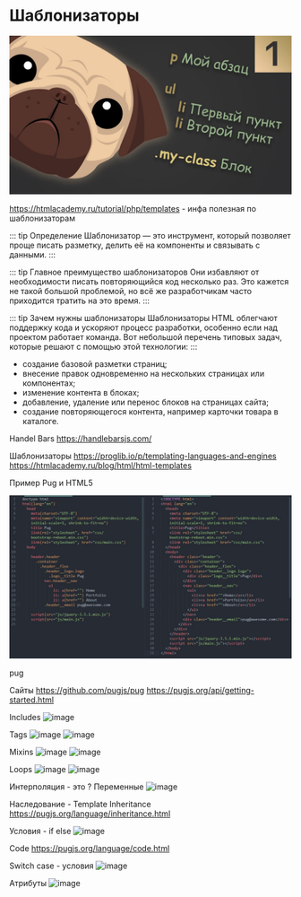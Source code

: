 # Шаблонизаторы

![Alt for Imsage](../html/images/pug.jpg)

https://htmlacademy.ru/tutorial/php/templates  - инфа полезная по шаблонизаторам

::: tip Определение
Шаблонизатор — это инструмент, который позволяет проще писать разметку, делить её на компоненты и связывать с данными.
:::

::: tip Главное преимущество шаблонизаторов
Они избавляют от необходимости писать повторяющийся код несколько раз. Это кажется не такой большой проблемой,
но всё же разработчикам часто приходится тратить на это время.
:::

::: tip Зачем нужны шаблонизаторы
Шаблонизаторы HTML облегчают поддержку кода и ускоряют процесс разработки, особенно если над проектом работает команда. Вот небольшой перечень типовых задач, которые решают с помощью этой технологии:
:::

- создание базовой разметки страниц;
- внесение правок одновременно на нескольких страницах или компонентах;
- изменение контента в блоках;
- добавление, удаление или перенос блоков на страницах сайта;
- создание повторяющегося контента, например карточки товара в каталоге.


Handel Bars  https://handlebarsjs.com/

Шаблонизаторы
https://proglib.io/p/templating-languages-and-engines
https://htmlacademy.ru/blog/html/html-templates

Пример Pug и HTML5

![Alt for Imsage](../html/images/example-pug.jpg)


pug 

Сайты
https://github.com/pugjs/pug
https://pugjs.org/api/getting-started.html

Includes
![image](https://user-images.githubusercontent.com/71700914/191177813-b161f3ce-b83b-448d-9c93-f0dba1d95118.png)

Tags
![image](https://user-images.githubusercontent.com/71700914/191178075-8667d9a4-337b-4a99-a9bd-3884e04fd2ad.png)
![image](https://user-images.githubusercontent.com/71700914/191178130-b01b2b44-175d-467d-905f-78db3062152a.png)

Mixins
![image](https://user-images.githubusercontent.com/71700914/191178586-4824b2e7-ebc1-4bba-a4f6-c75f33397b44.png)
![image](https://user-images.githubusercontent.com/71700914/191178638-22336e96-92f5-4238-acf8-3a4b056f306c.png)

Loops
![image](https://user-images.githubusercontent.com/71700914/191178811-28297cfb-d8cb-4895-ab60-06a63f15d9f3.png)
![image](https://user-images.githubusercontent.com/71700914/191178906-999ce46b-d737-4974-b4ec-9954c8b7ce79.png)

Интерполяция - это ? Переменные
![image](https://user-images.githubusercontent.com/71700914/191179243-9ff38e42-7c13-468f-bfb2-9420f258148d.png)

Наследование - Template Inheritance
https://pugjs.org/language/inheritance.html

Условия - if else
![image](https://user-images.githubusercontent.com/71700914/191179568-1df8ff7e-f314-4906-9856-85d0b6772901.png)

Code
https://pugjs.org/language/code.html

Switch case - условия
![image](https://user-images.githubusercontent.com/71700914/191179733-7b4a03e3-f43e-4316-a278-e8bd165b4c39.png)


Атрибуты
![image](https://user-images.githubusercontent.com/71700914/191179820-c9b19b5a-3861-432a-9132-6d02e5acff24.png)
